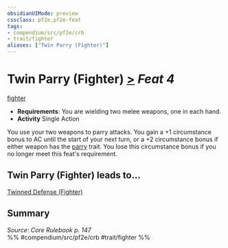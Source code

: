 ```yaml
---
obsidianUIMode: preview
cssclass: pf2e,pf2e-feat
tags:
- compendium/src/pf2e/crb
- trait/fighter
aliases: ["Twin Parry (Fighter)"]
---
```

# Twin Parry (Fighter)  [>](rules/core-rulebook/chapter-9-playing-the-game.md#Actions "Single Action") *Feat 4*  
[fighter](rules/traits/fighter.md "Fighter Class Trait")  

- **Requirements**: You are wielding two melee weapons, one in each hand.
- **Activity** Single Action

You use your two weapons to parry attacks. You gain a +1 circumstance bonus to AC until the start of your next turn, or a +2 circumstance bonus if either weapon has the [parry](rules/traits/parry.md "Parry Weapon Trait") trait. You lose this circumstance bonus if you no longer meet this feat's requirement.

## Twin Parry (Fighter) leads to...

[Twinned Defense (Fighter)](compendium/feats/twinned-defense-fighter.md)

## Summary

*Source: Core Rulebook p. 147*  
%% #compendium/src/pf2e/crb #trait/fighter %%